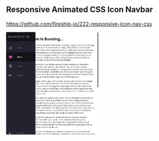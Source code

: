 ## Responsive Animated CSS Icon Navbar ##

https://github.com/fireship-io/222-responsive-icon-nav-css

<img src="./solution/desktop.jpg" height="50%" width="50%">
